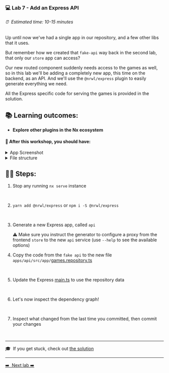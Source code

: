 ### 💻 Lab 7 - Add an Express API

###### ⏰ &nbsp;Estimated time: 10-15 minutes

Up until now we've had a single app in our repository, and a few other libs that it uses.

But remember how we created that `fake-api` way back in the second lab, that only our `store` app can access?

Our new routed component suddenly needs access to the games as well, so in this lab we'll be adding a completely new app, this time on the backend, as an API. And we'll use the `@nrwl/express` plugin to easily generate everything we need.

All the Express specific code for serving the games is provided in the solution.

## 📚 Learning outcomes:

- **Explore other plugins in the Nx ecosystem**

#### 📲 After this workshop, you should have:

<details>
  <summary>App Screenshot</summary>
  No change in how the app looks!
</details>

<details>
  <summary>File structure</summary>
  <img src="../assets/lab7_directory-structure.png" height="700" alt="lab7 file structure">
</details>

## 🏋️‍♀️ Steps:

1. Stop any running `nx serve` instance
<br/>

2. `yarn add @nrwl/express` or `npm i -S @nrwl/express`
<br/>

3. Generate a new Express app, called `api`

   ⚠️ Make sure you instruct the generator to configure a proxy from the frontend `store` to the new `api` service (use `--help` to see the available options)

4. Copy the code from the `fake api` to the new file `apps/api/src/app/`[games.repository.ts](../../examples/lab7/apps/api/src/app/games.repository.ts)
<br/>

5. Update the Express [main.ts](../../examples/lab7/apps/api/src/main.ts) to use the repository data
<br/>

6. Let's now inspect the dependency graph!
<br/>

7. Inspect what changed from the last time you committed, then commit your changes
<br/>

---

🎓&nbsp;&nbsp;If you get stuck, check out [the solution](SOLUTION.md)

---

[➡️ &nbsp;Next lab ➡️](../lab8/LAB.md)
